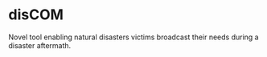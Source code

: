 # disCOM
Novel tool enabling natural disasters victims broadcast their needs during a disaster aftermath.

